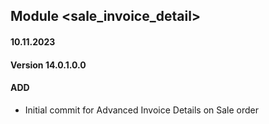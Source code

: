 ## Module <sale_invoice_detail>

#### 10.11.2023
#### Version 14.0.1.0.0
#### ADD

- Initial commit for Advanced Invoice Details on Sale order
